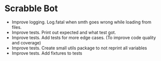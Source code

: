 # Scrabble Bot

- Improve logging. Log.fatal when smth goes wrong while loading from files.
- Improve tests. Print out expected and what test got.
- Improve tests. Add tests for more edge cases. (To improve code quality and coverage)
- Improve tests. Create small utils package to not reprint all variables
- Improve tests. Add fixtures to tests